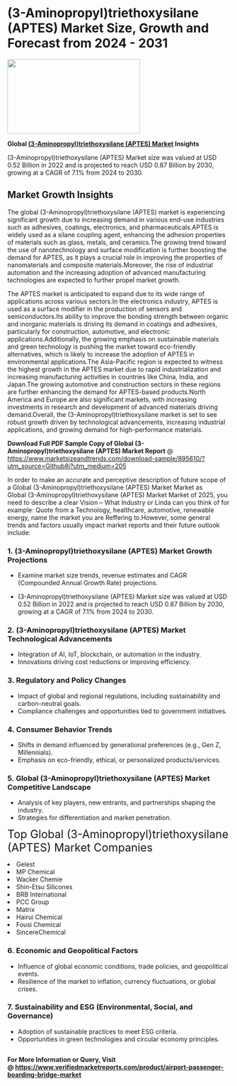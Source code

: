 <H1>(3-Aminopropyl)triethoxysilane (APTES) Market Size, Growth and Forecast from 2024 - 2031</H1><img class="aligncenter size-medium wp-image-584254" src="https://thirdeyenews.in/wp-content/uploads/2024/09/Global-Market-Research-300x168.jpeg" alt="" width="300" height="168" /><p><strong>Global&nbsp;<a href="https://www.marketsizeandtrends.com/download-sample/895610/?utm_source=Github8j?utm_medium=205">(3-Aminopropyl)triethoxysilane (APTES) Market</a> Insights</strong></p><p>(3-Aminopropyl)triethoxysilane (APTES) Market size was valued at USD 0.52 Billion in 2022 and is projected to reach USD 0.87 Billion by 2030, growing at a CAGR of 7.1% from 2024 to 2030.</p><p><h2>Market Growth Insights</h2> <p>The global (3-Aminopropyl)triethoxysilane (APTES) market is experiencing significant growth due to increasing demand in various end-use industries such as adhesives, coatings, electronics, and pharmaceuticals.APTES is widely used as a silane coupling agent, enhancing the adhesion properties of materials such as glass, metals, and ceramics.The growing trend toward the use of nanotechnology and surface modification is further boosting the demand for APTES, as it plays a crucial role in improving the properties of nanomaterials and composite materials.Moreover, the rise of industrial automation and the increasing adoption of advanced manufacturing technologies are expected to further propel market growth. </p> <p>The APTES market is anticipated to expand due to its wide range of applications across various sectors.In the electronics industry, APTES is used as a surface modifier in the production of sensors and semiconductors.Its ability to improve the bonding strength between organic and inorganic materials is driving its demand in coatings and adhesives, particularly for construction, automotive, and electronic applications.Additionally, the growing emphasis on sustainable materials and green technology is pushing the market toward eco-friendly alternatives, which is likely to increase the adoption of APTES in environmental applications.The Asia-Pacific region is expected to witness the highest growth in the APTES market due to rapid industrialization and increasing manufacturing activities in countries like China, India, and Japan.The growing automotive and construction sectors in these regions are further enhancing the demand for APTES-based products.North America and Europe are also significant markets, with increasing investments in research and development of advanced materials driving demand.Overall, the (3-Aminopropyl)triethoxysilane market is set to see robust growth driven by technological advancements, increasing industrial applications, and growing demand for high-performance materials.</p><p><span class=""><strong>Download Full PDF Sample Copy of Global (3-Aminopropyl)triethoxysilane (APTES) Market Report</strong> @ <a href="https://www.marketsizeandtrends.com/download-sample/895610/?utm_source=Github8j?utm_medium=205" target="_blank">https://www.marketsizeandtrends.com/download-sample/895610/?utm_source=Github8j?utm_medium=205</a></span></p><p>In order to make an accurate and perceptive description of future scope of a Global&nbsp;(3-Aminopropyl)triethoxysilane (APTES) Market Market as Global&nbsp;(3-Aminopropyl)triethoxysilane (APTES) Market Market of 2025, you need to describe a clear Vision &ndash; What Industry or Linda can you think of for example: Quote from a Technology, healthcare, automotive, renewable energy, name the market you are Reffering to.However, some general trends and factors usually impact market reports and their future outlook include:</p><h3>1.&nbsp;<strong>(3-Aminopropyl)triethoxysilane (APTES) Market Growth Projections</strong></h3><ul><li>Examine market size trends, revenue estimates and CAGR (Compounded Annual Growth Rate) projections.</li><li><p>(3-Aminopropyl)triethoxysilane (APTES) Market size was valued at USD 0.52 Billion in 2022 and is projected to reach USD 0.87 Billion by 2030, growing at a CAGR of 7.1% from 2024 to 2030.</p></li></ul><h3>2.&nbsp;<strong>(3-Aminopropyl)triethoxysilane (APTES) Market Technological Advancements</strong></h3><ul><li>Integration of AI, IoT, blockchain, or automation in the industry.</li><li>Innovations driving cost reductions or improving efficiency.</li></ul><h3>3.&nbsp;<strong>Regulatory and Policy Changes</strong></h3><ul><li>Impact of global and regional regulations, including sustainability and carbon-neutral goals.</li><li>Compliance challenges and opportunities tied to government initiatives.</li></ul><h3>4.&nbsp;<strong>Consumer Behavior Trends</strong></h3><ul><li>Shifts in demand influenced by generational preferences (e.g., Gen Z, Millennials).</li><li>Emphasis on eco-friendly, ethical, or personalized products/services.</li></ul><h3>5.&nbsp;<strong>Global (3-Aminopropyl)triethoxysilane (APTES) Market Competitive Landscape</strong></h3><ul><li>Analysis of key players, new entrants, and partnerships shaping the industry.</li><li>Strategies for differentiation and market penetration.</li></ul><p data-pm-slice="1 1 []"><span style="color: inherit; font-family: inherit; font-size: 25px;">Top Global (3-Aminopropyl)triethoxysilane (APTES) Market Companies</span></p><div class="" data-test-id=""><p><li>Gelest</li><li> MP Chemical</li><li> Wacker Chemie</li><li> Shin-Etsu Silicones</li><li> BRB International</li><li> PCC Group</li><li> Matrix</li><li> Hairui Chemical</li><li> Fousi Chemical</li><li> SincereChemical</li></p></div><h3>6.&nbsp;<strong>Economic and Geopolitical Factors</strong></h3><ul><li>Influence of global economic conditions, trade policies, and geopolitical events.</li><li>Resilience of the market to inflation, currency fluctuations, or global crises.</li></ul><h3>7.&nbsp;<strong>Sustainability and ESG (Environmental, Social, and Governance)</strong></h3><ul><li>Adoption of sustainable practices to meet ESG criteria.</li><li>Opportunities in green technologies and circular economy principles.</li></ul><h2><strong style="font-size: 14px;">For More Information or Query, Visit @&nbsp;</strong><a style="background-color: #ffffff; font-size: 14px;" href="https://www.marketsizeandtrends.com/report/-3-aminopropyl-triethoxysilane-aptes-market/" target="_blank">https://www.verifiedmarketreports.com/product/airport-passenger-boarding-bridge-market</a></h2>
